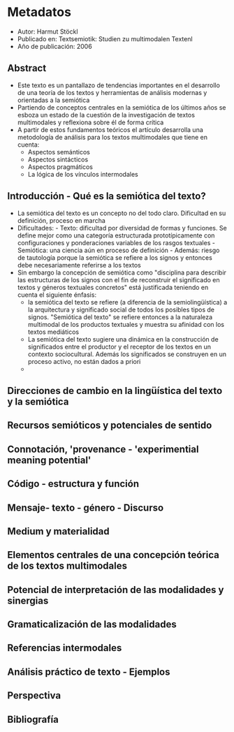 # Metadatos
- Autor: Harmut Stöckl
- Publicado en: Textsemiotik: Studien zu multimodalen Textenl
- Año de publicación: 2006


## Abstract
- Este texto es un pantallazo de tendencias importantes en el desarrollo de una teoría de los textos y herramientas de análisis modernas y orientadas a la semiótica
- Partiendo de conceptos centrales en la semiótica de los últimos años se esboza un estado de la cuestión de la investigación de textos multimodales y reflexiona sobre él de forma crítica
- A partir de estos fundamentos teóricos el artículo desarrolla una metodología de análisis para los textos multimodales que tiene en cuenta:
	- Aspectos semánticos
	- Aspectos sintácticos
	- Aspectos pragmáticos
	- La lógica de los vínculos intermodales

## Introducción - Qué es la semiótica del texto?
- La semiótica del texto es un concepto no del todo claro. Dificultad en su definición, proceso en marcha
- Dificultades:
		- Texto: dificultad por diversidad de formas y funciones. Se define mejor como una categoría estructurada prototípicamente con configuraciones y ponderaciones variables de los rasgos textuales
		- Semiótica: una ciencia aún en proceso de definición
		- Además: riesgo de tautología porque la semiótica se refiere a los signos y entonces debe necesariamente referirse a los textos
- Sin embargo la concepción de semiótica como "disciplina para describir las estructuras de los signos con el fin de reconstruir el significado en textos y géneros textuales concretos" está justificada teniendo en cuenta el siguiente énfasis:
	- la semiótica del texto se refiere (a diferencia de la semiolingüística) a la arquitectura y significado social de todos los posibles tipos de signos. "Semiótica del texto" se refiere entonces a la naturaleza multimodal de los productos textuales y muestra su afinidad con los textos mediáticos
	- La semiótica del texto sugiere una dinámica en la construcción de significados entre el productor y el receptor de los textos en un contexto sociocultural. Además los significados se construyen en un proceso activo, no están dados a priori
	- 


## Direcciones de cambio en la lingüística del texto y la semiótica

## Recursos semióticos y potenciales de sentido

## Connotación, 'provenance - 'experimential meaning potential'

## Código - estructura y función

## Mensaje- texto - género - Discurso

## Medium y materialidad

## Elementos centrales de una concepción teórica de los textos multimodales

## Potencial de interpretación de las modalidades y sinergias

## Gramaticalización de las modalidades

## Referencias intermodales

## Análisis práctico de texto - Ejemplos

## Perspectiva

## Bibliografía

